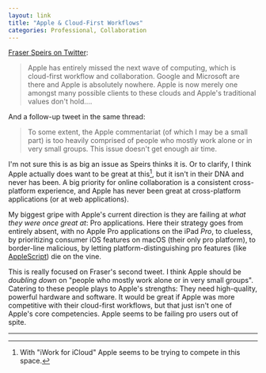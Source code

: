 ```yaml
---
layout: link
title: "Apple & Cloud-First Workflows"
categories: Professional, Collaboration
---
```


[Fraser Speirs on Twitter](https://twitter.com/fraserspeirs/status/1113320119588020224): 

> Apple has entirely missed the next wave of computing, which is cloud-first workflow and collaboration. Google and Microsoft are there and Apple is absolutely nowhere. Apple is now merely one amongst many possible clients to these clouds and Apple's traditional values don't hold.…

And a follow-up tweet in the same thread:

> To some extent, the Apple commentariat (of which I may be a small part) is too heavily comprised of people who mostly work alone or in very small groups. This issue doesn't get enough air time.

I'm not sure this is as big an issue as Speirs thinks it is. Or to clarify, I think Apple actually does want to be great at this[^iwork], but it isn't in their DNA and never has been. A big priority for online collaboration is a consistent cross-platform experience, and Apple has never been great at cross-platform applications (or at web applications).

My biggest gripe with Apple's current direction is they are failing at *what they were once great at*: Pro applications. Here their strategy goes from entirely absent, with no Apple Pro applications on the iPad *Pro*, to clueless, by prioritizing consumer iOS features on macOS (their only pro platform), to border-line malicious, by letting platform-distinguishing pro features (like [AppleScript](https://daringfireball.net/linked/2016/11/16/sal-soghoian)) die on the vine.

This is really focused on Fraser's second tweet. I think Apple should be *doubling down* on "people who mostly work alone or in very small groups". Catering to these people plays to Apple's strengths: They need high-quality, powerful hardware and software. It would be great if Apple was more competitive with their cloud-first workflows, but that just isn't one of Apple's core competencies. Apple seems to be failing pro users out of spite.

* * *

[^iwork]: With "iWork for iCloud" Apple seems to be trying to compete in this space.
